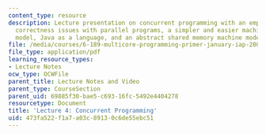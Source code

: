 ```yaml
---
content_type: resource
description: Lecture presentation on concurrent programming with an emphasis on correctness,
  correctness issues with parallel programs, a simpler and easier machine/programming
  model, Java as a language, and an abstract shared memory machine model .
file: /media/courses/6-189-multicore-programming-primer-january-iap-2007/473fa522f1a7a03c89130c6de55ebc51_lec4concurrency.pdf
file_type: application/pdf
learning_resource_types:
- Lecture Notes
ocw_type: OCWFile
parent_title: Lecture Notes and Video
parent_type: CourseSection
parent_uid: 69885f30-bae5-c693-16fc-5492e4404278
resourcetype: Document
title: 'Lecture 4: Concurrent Programming'
uid: 473fa522-f1a7-a03c-8913-0c6de55ebc51
---
```

